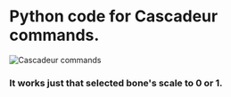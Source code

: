 # Python code for Cascadeur commands.

![Cascadeur commands](https://github.com/user-attachments/assets/b21f76f4-0231-40f6-a5cb-359809831493)

### It works just that selected bone's scale to 0 or 1.
